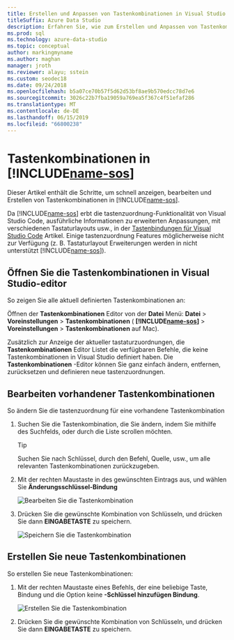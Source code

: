 ```yaml
---
title: Erstellen und Anpassen von Tastenkombinationen in Visual Studio
titleSuffix: Azure Data Studio
description: Erfahren Sie, wie zum Erstellen und Anpassen von Tastenkombinationen im Azure-Data-Studio
ms.prod: sql
ms.technology: azure-data-studio
ms.topic: conceptual
author: markingmyname
ms.author: maghan
manager: jroth
ms.reviewer: alayu; sstein
ms.custom: seodec18
ms.date: 09/24/2018
ms.openlocfilehash: b5a07ce70b57f5d62d53bf8ae9b570edcc78d7e6
ms.sourcegitcommit: 3026c22b7fba19059a769ea5f367c4f51efaf286
ms.translationtype: MT
ms.contentlocale: de-DE
ms.lasthandoff: 06/15/2019
ms.locfileid: "66800238"
---
```

# <a name="keyboard-shortcuts-in-includename-sosincludesname-sosmd"></a>Tastenkombinationen in [!INCLUDE[name-sos](../includes/name-sos.md)]

Dieser Artikel enthält die Schritte, um schnell anzeigen, bearbeiten und Erstellen von Tastenkombinationen in [!INCLUDE[name-sos](../includes/name-sos-short.md)].

Da [!INCLUDE[name-sos](../includes/name-sos-short.md)] erbt die tastenzuordnung-Funktionalität von Visual Studio Code, ausführliche Informationen zu erweiterten Anpassungen, mit verschiedenen Tastaturlayouts usw., in der [Tastenbindungen für Visual Studio Code](https://code.visualstudio.com/docs/getstarted/keybindings) Artikel. Einige tastenzuordnung Features möglicherweise nicht zur Verfügung (z. B. Tastaturlayout Erweiterungen werden in nicht unterstützt [!INCLUDE[name-sos](../includes/name-sos-short.md)]).


## <a name="open-the-keyboard-shortcuts-editor"></a>Öffnen Sie die Tastenkombinationen in Visual Studio-editor

So zeigen Sie alle aktuell definierten Tastenkombinationen an:

Öffnen der **Tastenkombinationen** Editor von der **Datei** Menü: **Datei** > **Voreinstellungen** > **Tastenkombinationen** ( **[!INCLUDE[name-sos](../includes/name-sos-short.md)]**  >   **Voreinstellungen** > **Tastenkombinationen** auf Mac).

Zusätzlich zur Anzeige der aktueller tastaturzuordnungen, die **Tastenkombinationen** Editor Listet die verfügbaren Befehle, die keine Tastenkombinationen in Visual Studio definiert haben. Die **Tastenkombinationen** -Editor können Sie ganz einfach ändern, entfernen, zurücksetzen und definieren neue tastenzuordnungen.  


## <a name="edit-existing-keyboard-shortcuts"></a>Bearbeiten vorhandener Tastenkombinationen

So ändern Sie die tastenzuordnung für eine vorhandene Tastenkombination

1. Suchen Sie die Tastenkombination, die Sie ändern, indem Sie mithilfe des Suchfelds, oder durch die Liste scrollen möchten.
   > [!TIP]
   > Suchen Sie nach Schlüssel, durch den Befehl, Quelle, usw., um alle relevanten Tastenkombinationen zurückzugeben.

1. Mit der rechten Maustaste in des gewünschten Eintrags aus, und wählen Sie **Änderungsschlüssel-Bindung**

   ![Bearbeiten Sie die Tastenkombination](media/keyboard-shortcuts/change-keybinding.png)

1. Drücken Sie die gewünschte Kombination von Schlüsseln, und drücken Sie dann **EINGABETASTE** zu speichern. 

   ![Speichern Sie die Tastenkombination](media/keyboard-shortcuts/save-keybinding.png)

## <a name="create-new-keyboard-shortcuts"></a>Erstellen Sie neue Tastenkombinationen

So erstellen Sie neue Tastenkombinationen:

1. Mit der rechten Maustaste eines Befehls, der eine beliebige Taste, Bindung und die Option keine **-Schlüssel hinzufügen Bindung**.

   ![Erstellen Sie die Tastenkombination](media/keyboard-shortcuts/add-keybinding.png)

1. Drücken Sie die gewünschte Kombination von Schlüsseln, und drücken Sie dann **EINGABETASTE** zu speichern.



